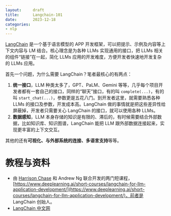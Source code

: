 ```yaml
---
layout:     draft
title:      Langchain-101
date:       2023-12-18
categories: 
- nlp
---
```


[LangChain](https://python.langchain.com/docs/get_started/introduction) 是一个基于语言模型的 APP 开发框架，可以把提示、示例及内容等上下文内容与 LM 结合。核心理念是为各种 LLMs 实现通用的接口，把 LLMs 相关的组件“链接”在一起，简化 LLMs 应用的开发难度，方便开发者快速地开发复杂的 LLMs 应用。


首先一个问题，为什么需要 LangChain？笔者最核心的有两点：
1. **统一接口**，LLM 种类太多了，GPT、PaLM、Gemini 等等，几乎每个项目开发者都有一套自己的接口，同样的“聊天”接口，有的叫 `complete(...)`，有的叫 `start_chat(...)`，参数更是五花八门。到开发者这里，就需要熟悉各种 LLMs 的接口及参数，开发成本高。LangChain 做的事情就是把这些差异性给屏蔽掉，开发者只需要关心 LangChain 的接口，就可以使用各种 LLMs。
2. **数据感知**，LLM 本身存储的知识是有限的、滞后的，有时候需要结合外部数据，比如知识库、知识图谱，LangChain 能把 LLM 跟外部数据连接起来，实现更丰富的上下文交互。

其他的还有**可视化、与外部系统的连接、多语言支持**等等。


# 教程与资料
- 由 [Harrison Chase](https://dlj.one/8g4dq3) 和 Andrew Ng 联合开发的两门短课程，[https://www.deeplearning.ai/short-courses/langchain-for-llm-application-development/](https://www.deeplearning.ai/short-courses/langchain-for-llm-application-development/)，前者是 LangChain 创始人。
- [LangChain 中文网](https://www.langchain.asia/getting_started/getting_started)
